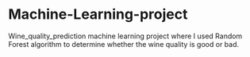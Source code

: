 # Machine-Learning-project
Wine_quality_prediction machine learning project where I used Random Forest algorithm to determine whether the wine quality is good or bad.

